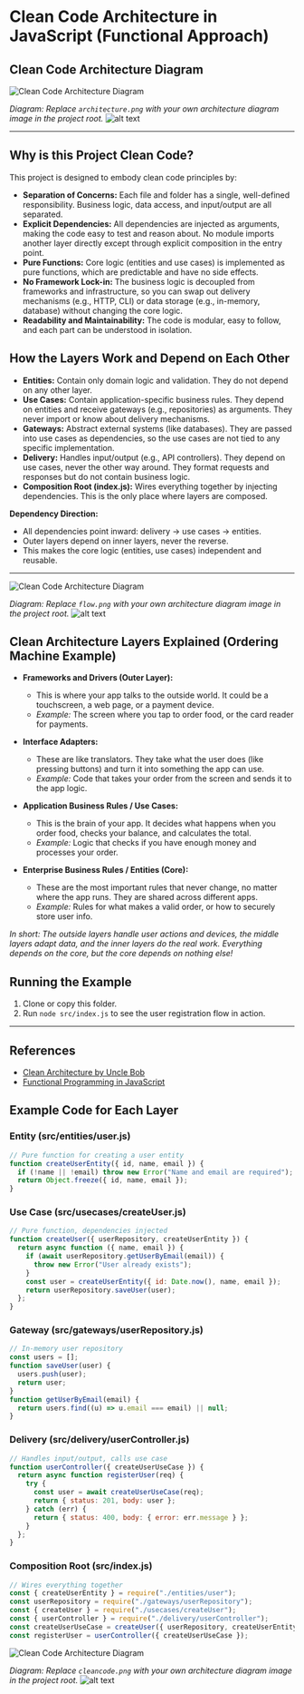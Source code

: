 # Clean Code Architecture in JavaScript (Functional Approach)

## Clean Code Architecture Diagram

![Clean Code Architecture Diagram](./architecture.png)

_Diagram: Replace `architecture.png` with your own architecture diagram image in the project root._
![alt text](image.png)

---

## Why is this Project Clean Code?

This project is designed to embody clean code principles by:

- **Separation of Concerns:** Each file and folder has a single, well-defined responsibility. Business logic, data access, and input/output are all separated.
- **Explicit Dependencies:** All dependencies are injected as arguments, making the code easy to test and reason about. No module imports another layer directly except through explicit composition in the entry point.
- **Pure Functions:** Core logic (entities and use cases) is implemented as pure functions, which are predictable and have no side effects.
- **No Framework Lock-in:** The business logic is decoupled from frameworks and infrastructure, so you can swap out delivery mechanisms (e.g., HTTP, CLI) or data storage (e.g., in-memory, database) without changing the core logic.
- **Readability and Maintainability:** The code is modular, easy to follow, and each part can be understood in isolation.

## How the Layers Work and Depend on Each Other

- **Entities:** Contain only domain logic and validation. They do not depend on any other layer.
- **Use Cases:** Contain application-specific business rules. They depend on entities and receive gateways (e.g., repositories) as arguments. They never import or know about delivery mechanisms.
- **Gateways:** Abstract external systems (like databases). They are passed into use cases as dependencies, so the use cases are not tied to any specific implementation.
- **Delivery:** Handles input/output (e.g., API controllers). They depend on use cases, never the other way around. They format requests and responses but do not contain business logic.
- **Composition Root (index.js):** Wires everything together by injecting dependencies. This is the only place where layers are composed.

**Dependency Direction:**

- All dependencies point inward: delivery → use cases → entities.
- Outer layers depend on inner layers, never the reverse.
- This makes the core logic (entities, use cases) independent and reusable.

---

![Clean Code Architecture Diagram](./flow.png)

_Diagram: Replace `flow.png` with your own architecture diagram image in the project root._
![alt text](image.png)

## Clean Architecture Layers Explained (Ordering Machine Example)

- **Frameworks and Drivers (Outer Layer):**

  - This is where your app talks to the outside world. It could be a touchscreen, a web page, or a payment device.
  - _Example:_ The screen where you tap to order food, or the card reader for payments.

- **Interface Adapters:**

  - These are like translators. They take what the user does (like pressing buttons) and turn it into something the app can use.
  - _Example:_ Code that takes your order from the screen and sends it to the app logic.

- **Application Business Rules / Use Cases:**

  - This is the brain of your app. It decides what happens when you order food, checks your balance, and calculates the total.
  - _Example:_ Logic that checks if you have enough money and processes your order.

- **Enterprise Business Rules / Entities (Core):**
  - These are the most important rules that never change, no matter where the app runs. They are shared across different apps.
  - _Example:_ Rules for what makes a valid order, or how to securely store user info.

_In short: The outside layers handle user actions and devices, the middle layers adapt data, and the inner layers do the real work. Everything depends on the core, but the core depends on nothing else!_

## Running the Example

1. Clone or copy this folder.
2. Run `node src/index.js` to see the user registration flow in action.

---

## References

- [Clean Architecture by Uncle Bob](https://8thlight.com/blog/uncle-bob/2012/08/13/the-clean-architecture.html)
- [Functional Programming in JavaScript](https://eloquentjavascript.net/)

## Example Code for Each Layer

### Entity (src/entities/user.js)

```js
// Pure function for creating a user entity
function createUserEntity({ id, name, email }) {
  if (!name || !email) throw new Error("Name and email are required");
  return Object.freeze({ id, name, email });
}
```

### Use Case (src/usecases/createUser.js)

```js
// Pure function, dependencies injected
function createUser({ userRepository, createUserEntity }) {
  return async function ({ name, email }) {
    if (await userRepository.getUserByEmail(email)) {
      throw new Error("User already exists");
    }
    const user = createUserEntity({ id: Date.now(), name, email });
    return userRepository.saveUser(user);
  };
}
```

### Gateway (src/gateways/userRepository.js)

```js
// In-memory user repository
const users = [];
function saveUser(user) {
  users.push(user);
  return user;
}
function getUserByEmail(email) {
  return users.find((u) => u.email === email) || null;
}
```

### Delivery (src/delivery/userController.js)

```js
// Handles input/output, calls use case
function userController({ createUserUseCase }) {
  return async function registerUser(req) {
    try {
      const user = await createUserUseCase(req);
      return { status: 201, body: user };
    } catch (err) {
      return { status: 400, body: { error: err.message } };
    }
  };
}
```

### Composition Root (src/index.js)

```js
// Wires everything together
const { createUserEntity } = require("./entities/user");
const userRepository = require("./gateways/userRepository");
const { createUser } = require("./usecases/createUser");
const { userController } = require("./delivery/userController");
const createUserUseCase = createUser({ userRepository, createUserEntity });
const registerUser = userController({ createUserUseCase });
```

![Clean Code Architecture Diagram](./cleancode.png)

_Diagram: Replace `cleancode.png` with your own architecture diagram image in the project root._
![alt text](image.png)
